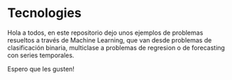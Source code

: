 # Tecnologies

Hola a todos, en este repositorio dejo unos ejemplos de problemas resueltos a través de Machine Learning, 
que van desde problemas de clasificación binaria, multiclase a problemas de regresion o de forecasting con series temporales.

Espero que les gusten!
